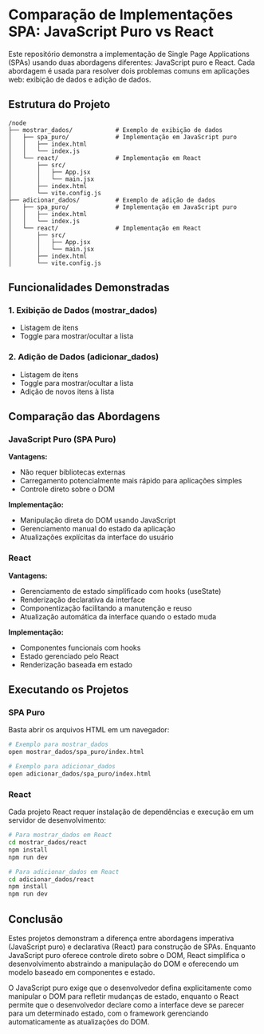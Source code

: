 # Comparação de Implementações SPA: JavaScript Puro vs React

Este repositório demonstra a implementação de Single Page Applications (SPAs) usando duas abordagens diferentes: JavaScript puro e React. Cada abordagem é usada para resolver dois problemas comuns em aplicações web: exibição de dados e adição de dados.

## Estrutura do Projeto

```
/node
├── mostrar_dados/            # Exemplo de exibição de dados
│   ├── spa_puro/             # Implementação em JavaScript puro
│   │   ├── index.html
│   │   └── index.js
│   └── react/                # Implementação em React
│       ├── src/
│       │   ├── App.jsx
│       │   └── main.jsx
│       ├── index.html
│       └── vite.config.js
├── adicionar_dados/          # Exemplo de adição de dados
│   ├── spa_puro/             # Implementação em JavaScript puro
│   │   ├── index.html
│   │   └── index.js
│   └── react/                # Implementação em React
│       ├── src/
│       │   ├── App.jsx
│       │   └── main.jsx
│       ├── index.html
│       └── vite.config.js
```

## Funcionalidades Demonstradas

### 1. Exibição de Dados (mostrar_dados)
- Listagem de itens
- Toggle para mostrar/ocultar a lista

### 2. Adição de Dados (adicionar_dados)
- Listagem de itens
- Toggle para mostrar/ocultar a lista
- Adição de novos itens à lista

## Comparação das Abordagens

### JavaScript Puro (SPA Puro)

**Vantagens:**
- Não requer bibliotecas externas
- Carregamento potencialmente mais rápido para aplicações simples
- Controle direto sobre o DOM

**Implementação:**
- Manipulação direta do DOM usando JavaScript
- Gerenciamento manual do estado da aplicação
- Atualizações explícitas da interface do usuário

### React

**Vantagens:**
- Gerenciamento de estado simplificado com hooks (useState)
- Renderização declarativa da interface
- Componentização facilitando a manutenção e reuso
- Atualização automática da interface quando o estado muda

**Implementação:**
- Componentes funcionais com hooks
- Estado gerenciado pelo React
- Renderização baseada em estado

## Executando os Projetos

### SPA Puro

Basta abrir os arquivos HTML em um navegador:

```bash
# Exemplo para mostrar_dados
open mostrar_dados/spa_puro/index.html

# Exemplo para adicionar_dados
open adicionar_dados/spa_puro/index.html
```

### React

Cada projeto React requer instalação de dependências e execução em um servidor de desenvolvimento:

```bash
# Para mostrar_dados em React
cd mostrar_dados/react
npm install
npm run dev

# Para adicionar_dados em React
cd adicionar_dados/react
npm install
npm run dev
```

## Conclusão

Estes projetos demonstram a diferença entre abordagens imperativa (JavaScript puro) e declarativa (React) para construção de SPAs. Enquanto JavaScript puro oferece controle direto sobre o DOM, React simplifica o desenvolvimento abstraindo a manipulação do DOM e oferecendo um modelo baseado em componentes e estado.

O JavaScript puro exige que o desenvolvedor defina explicitamente como manipular o DOM para refletir mudanças de estado, enquanto o React permite que o desenvolvedor declare como a interface deve se parecer para um determinado estado, com o framework gerenciando automaticamente as atualizações do DOM.
